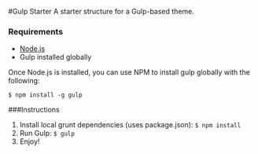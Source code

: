 #Gulp Starter
A starter structure for a Gulp-based theme.

### Requirements
 - [Node.js](https://www.nodejs.com/download)
 - Gulp installed globally

Once Node.js is installed, you can use NPM to install gulp globally with the following:

```$ npm install -g gulp```

###Instructions
1. Install local grunt dependencies (uses package.json): ```$ npm install```
2. Run Gulp: ```$ gulp```
3. Enjoy!